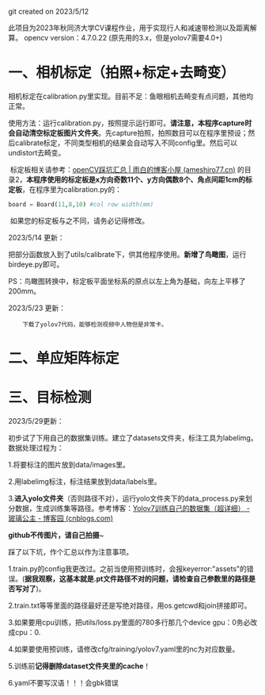 git created on 2023/5/12

此项目为2023年秋同济大学CV课程作业，用于实现行人和减速带检测以及距离解算。 opencv  version：4.7.0.22 (原先用的3.x，但是yolov7需要4.0+)

# 一、相机标定（拍照+标定+去畸变）

​		相机标定在calibration.py里实现。目前不足：鱼眼相机去畸变有点问题，其他均正常。

​		使用方法：运行calibration.py，按照提示运行即可。**请注意，本程序capture时会自动清空标定板图片文件夹**。先capture拍照，拍照数目可以在程序里预设；然后calibrate标定，不同类型相机的结果会自动写入不同config里。然后可以undistort去畸变。

​		标定板相关请参考：[openCV踩坑汇总 | 雨白的博客小屋 (ameshiro77.cn)](https://www.ameshiro77.cn/posts/4e9580a4.html) 的目录2，**本程序使用的标定板是x方向奇数11个、y方向偶数8个、角点间距1cm的标定板**，在程序里为calibration.py的：

```python
board = Board(11,8,10) #col row width(mm)
```

​		如果您的标定板与之不同，请务必记得修改。



2023/5/14 更新：

​		把部分函数放入到了utils/calibrate下，供其他程序使用。**新增了鸟瞰图**，运行birdeye.py即可。

​		PS：鸟瞰图转换中，标定板平面坐标系的原点以左上角为基础，向左上平移了200mm。

2023/5/23 更新：

        下载了yolov7代码，能够检测视频中人物但是非常卡。



# 二、单应矩阵标定



# 三、目标检测

2023/5/29更新：

初步试了下用自己的数据集训练。建立了datasets文件夹，标注工具为labelimg。数据处理过程为：

1.将要标注的图片放到data/images里。

2.用labelimg标注，标注结果放到data/labels里。

3.**进入yolo文件夹**（否则路径不对），运行yolo文件夹下的data_process.py来划分数据，生成训练集等路径。参考博客：[Yolov7训练自己的数据集（超详细） - 玻璃公主 - 博客园 (cnblogs.com)](https://www.cnblogs.com/boligongzhu/p/16718242.html)

**github不传图片，请自己拍摄**~

踩了以下坑，作个汇总以作为注意事项。

1.train.py的config我更改过。之前当使用预训练时，会报keyerror:"assets"的错误。(**据我观察，这基本就是.pt文件路径不对的问题，请检查自己参数里的路径是否写对了**)。

2.train.txt等等里面的路径最好还是写绝对路径，用os.getcwd和join拼接即可。

3.如果要用cpu训练，把utils/loss.py里面的780多行那几个device gpu：0务必改成cpu：0.

4.如果要使用预训练，请修改cfg/training/yolov7.yaml里的nc为对应数量。

5.训练前**记得删除dataset文件夹里的cache**！

6.yaml不要写汉语！！！会gbk错误